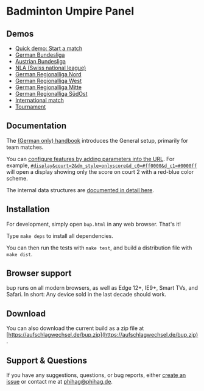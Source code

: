 Badminton Umpire Panel
=======

## Demos

- [Quick demo: Start a match](https://aufschlagwechsel.de/bup/#demo)
- [German Bundesliga](https://aufschlagwechsel.de/bup/#bldemo)
- [Austrian Bundesliga](https://aufschlagwechsel.de/bup/#obldemo)
- [NLA (Swiss national league)](https://aufschlagwechsel.de/bup/#nlademo)
- [German Regionalliga Nord](https://aufschlagwechsel.de/bup/#rlndemo)
- [German Regionalliga West](https://aufschlagwechsel.de/bup/#rlwdemo)
- [German Regionalliga Mitte](https://aufschlagwechsel.de/bup/#rlmdemo)
- [German Regionalliga SüdOst](https://aufschlagwechsel.de/bup/#rlsodemo)
- [International match](https://aufschlagwechsel.de/bup/#intdemo)
- [Tournament](https://aufschlagwechsel.de/bup/#tdemo)

## Documentation

The [(German only) handbook](https://aufschlagwechsel.de/bup/doc/) introduces the General setup, primarily for team matches.

You can [configure features by adding parameters into the URL](doc/URLs.txt). For example, [`#display&court=2&dm_style=onlyscore&d_c0=#ff0000&d_c1=#0000ff`](https://aufschlagwechsel.de/bup/#bldemo_inprogress&display&court=2&dm_style=onlyscore&d_c0=#ff0000&d_c1=#0000ff) will open a display showing only the score on court 2 with a red-blue color scheme.

The internal data structures are [documented in detail here](doc/data_structures.txt).

## Installation

For development, simply open `bup.html` in any web browser. That's it!

Type `make deps` to install all dependencies.

You can then run the tests with `make test`, and build a distribution file with `make dist`.

## Browser support

bup runs on all modern browsers, as well as Edge 12+, IE9+, Smart TVs, and Safari. In short: Any device sold in the last decade should work.

## Download

You can also download the current build as a zip file at [https://aufschlagwechsel.de/bup.zip](https://aufschlagwechsel.de/bup.zip) .

## Support & Questions

If you have any suggestions, questions, or bug reports, either [create an issue](https://github.com/phihag/bup/issues/new) or contact me at [phihag@phihag.de](mailto:phihag@phihag.de).
